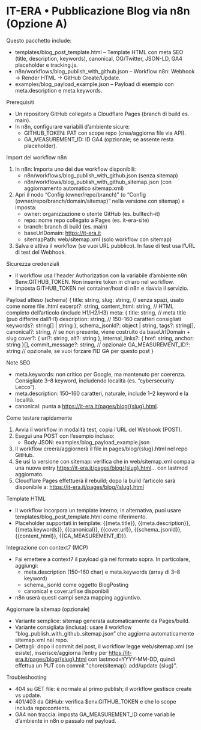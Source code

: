 # IT-ERA • Pubblicazione Blog via n8n (Opzione A)

Questo pacchetto include:
- templates/blog_post_template.html – Template HTML con meta SEO (title, description, keywords), canonical, OG/Twitter, JSON-LD, GA4 placeholder e tracking.js.
- n8n/workflows/blog_publish_with_github.json – Workflow n8n: Webhook → Render HTML → GitHub Create/Update.
- examples/blog_payload_example.json – Payload di esempio con meta.description e meta.keywords.

Prerequisiti
- Un repository GitHub collegato a Cloudflare Pages (branch di build es. main).
- In n8n, configurare variabili d’ambiente sicure:
  - GITHUB_TOKEN: PAT con scope repo (crea/aggiorna file via API).
  - GA_MEASUREMENT_ID: ID GA4 (opzionale; se assente resta placeholder).

Import del workflow n8n
1) In n8n: Importa uno dei due workflow disponibili:
   - n8n/workflows/blog_publish_with_github.json (senza sitemap)
   - n8n/workflows/blog_publish_with_github_sitemap.json (con aggiornamento automatico sitemap.xml)
2) Apri il nodo “Config (owner/repo/branch)” (o “Config (owner/repo/branch/domain/sitemap)” nella versione con sitemap) e imposta:
   - owner: organizzazione o utente GitHub (es. bulltech-it)
   - repo: nome repo collegato a Pages (es. it-era-site)
   - branch: branch di build (es. main)
   - baseUrlDomain: https://it-era.it
   - sitemapPath: web/sitemap.xml (solo workflow con sitemap)
3) Salva e attiva il workflow (se vuoi URL pubblico). In fase di test usa l’URL di test del Webhook.

Sicurezza credenziali
- Il workflow usa l’header Authorization con la variabile d’ambiente n8n $env.GITHUB_TOKEN. Non inserire token in chiaro nel workflow.
- Imposta GITHUB_TOKEN nel container/host di n8n e riavvia il servizio.

Payload atteso (schema)
{
  title: string,
  slug: string,             // senza spazi, usato come nome file .html
  excerpt?: string,
  content_html: string,     // HTML completo dell’articolo (include H1/H2/H3)
  meta: {
    title: string,          // meta title (può differire dall’H1)
    description: string,    // 150–160 caratteri consigliati
    keywords?: string[] | string
  },
  schema_jsonld?: object | string,
  tags?: string[],
  canonical?: string,       // se non presente, viene costruito da baseUrlDomain + slug
  cover?: { url?: string, alt?: string },
  internal_links?: { href: string, anchor: string }[],
  commit_message?: string,  // opzionale
  GA_MEASUREMENT_ID?: string // opzionale, se vuoi forzare l’ID GA per questo post
}

Note SEO
- meta.keywords: non critico per Google, ma mantenuto per coerenza. Consigliate 3–8 keyword, includendo località (es. “cybersecurity Lecco”).
- meta.description: 150–160 caratteri, naturale, include 1–2 keyword e la località.
- canonical: punta a https://it-era.it/pages/blog/{slug}.html.

Come testare rapidamente
1) Avvia il workflow in modalità test, copia l’URL del Webhook (POST).
2) Esegui una POST con l’esempio incluso:
   - Body JSON: examples/blog_payload_example.json
3) Il workflow creerà/aggiornerà il file in pages/blog/{slug}.html nel repo GitHub.
4) Se usi la versione con sitemap: verifica che in web/sitemap.xml compaia una nuova entry <url><loc>https://it-era.it/pages/blog/{slug}.html</loc>...</url> con lastmod aggiornato.
5) Cloudflare Pages effettuerà il rebuild; dopo la build l’articolo sarà disponibile a:
   https://it-era.it/pages/blog/{slug}.html

Template HTML
- Il workflow incorpora un template interno; in alternativa, puoi usare templates/blog_post_template.html come riferimento.
- Placeholder supportati in template: {{meta.title}}, {{meta.description}}, {{meta.keywords}}, {{canonical}}, {{cover.url}}, {{schema_jsonld}}, {{content_html}}, {{GA_MEASUREMENT_ID}}.

Integrazione con context7 (MCP)
- Fai emettere a context7 il payload già nel formato sopra. In particolare, aggiungi:
  - meta.description (150–160 char) e meta.keywords (array di 3–8 keyword)
  - schema_jsonld come oggetto BlogPosting
  - canonical e cover.url se disponibili
- n8n userà questi campi senza mapping aggiuntivo.

Aggiornare la sitemap (opzionale)
- Variante semplice: sitemap generata automaticamente da Pages/build.
- Variante consigliata (inclusa): usare il workflow “blog_publish_with_github_sitemap.json” che aggiorna automaticamente sitemap.xml nel repo.
- Dettagli: dopo il commit del post, il workflow legge web/sitemap.xml (se esiste), inserisce/aggiorna l’entry per https://it-era.it/pages/blog/{slug}.html con lastmod=YYYY-MM-DD, quindi effettua un PUT con commit "chore(sitemap): add/update {slug}".

Troubleshooting
- 404 su GET file: è normale al primo publish; il workflow gestisce create vs update.
- 401/403 da GitHub: verifica $env.GITHUB_TOKEN e che lo scope includa repo:contents.
- GA4 non traccia: imposta GA_MEASUREMENT_ID come variabile d’ambiente in n8n o passalo nel payload.


